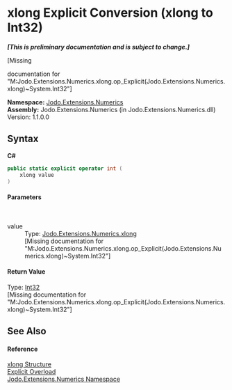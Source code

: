 # xlong&nbsp;Explicit Conversion (xlong to Int32)
 _**\[This is preliminary documentation and is subject to change.\]**_

\[Missing <summary> documentation for "M:Jodo.Extensions.Numerics.xlong.op_Explicit(Jodo.Extensions.Numerics.xlong)~System.Int32"\]

**Namespace:**&nbsp;<a href="N_Jodo_Extensions_Numerics">Jodo.Extensions.Numerics</a><br />**Assembly:**&nbsp;Jodo.Extensions.Numerics (in Jodo.Extensions.Numerics.dll) Version: 1.1.0.0

## Syntax

**C#**<br />
``` C#
public static explicit operator int (
	xlong value
)
```


#### Parameters
&nbsp;<dl><dt>value</dt><dd>Type: <a href="T_Jodo_Extensions_Numerics_xlong">Jodo.Extensions.Numerics.xlong</a><br />\[Missing <param name="value"/> documentation for "M:Jodo.Extensions.Numerics.xlong.op_Explicit(Jodo.Extensions.Numerics.xlong)~System.Int32"\]</dd></dl>

#### Return Value
Type: <a href="https://docs.microsoft.com/dotnet/api/system.int32" target="_blank" rel="noopener noreferrer">Int32</a><br />\[Missing <returns> documentation for "M:Jodo.Extensions.Numerics.xlong.op_Explicit(Jodo.Extensions.Numerics.xlong)~System.Int32"\]

## See Also


#### Reference
<a href="T_Jodo_Extensions_Numerics_xlong">xlong Structure</a><br /><a href="Overload_Jodo_Extensions_Numerics_xlong_op_Explicit">Explicit Overload</a><br /><a href="N_Jodo_Extensions_Numerics">Jodo.Extensions.Numerics Namespace</a><br />